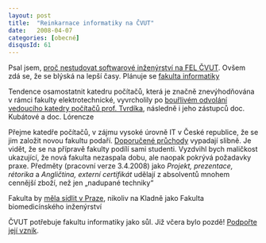 ```yaml
---
layout: post
title:  "Reinkarnace informatiky na ČVUT"
date:   2008-04-07
categories: [obecné]
disqusId: 61
---
```

Psal jsem, [proč nestudovat softwarové inženýrství na FEL ČVUT](/item/43). Ovšem zdá se, že se blýská na lepší časy. Plánuje se [fakulta 
informatiky](http://www.fi.cvut.cz/)
<!--more-->

Tendence osamostatnit katedru počítačů, která je značně znevýhodňována v rámci fakulty elektrotechnické, vyvrcholily po [bouřlivém odvolání 
vedoucího katedry počítačů prof. Tvrdíka](https://forum.feld.cvut.cz/viewtopic.php?id=2088), následně i jeho zástupců doc. Kubátové a doc. Lórencze

Přejme katedře počítačů, v zájmu vysoké úrovně IT v České republice, že se jim založit novou fakultu podaří. [Doporučené průchody](http://www.fi.cvut.cz/pruchody-fi.php) vypadají 
slibně. Je vidět, že se na přípravě fakulty podílí sami studenti. Vyzdvihl bych maličkost ukazující, že nová fakulta nezaspala dobu, ale 
naopak pokrývá požadavky praxe. Předměty (pracovní verze 3.4.2008) jako _Projekt, prezentace, rétorika_ a _Angličtina, externí certifikát_ 
udělají z absolventů mnohem cennější zboží, než jen „nadupané techniky“ 

Fakulta by [měla sídlit v Praze](https://www.fi.cvut.cz/forum/index.php?topic=10.msg34#msg34), nikoliv na Kladně jako Fakulta biomedicínského inženýrství

ČVUT potřebuje fakultu informatiky jako sůl. Již včera bylo pozdě! [Podpořte její vznik](http://www.fi.cvut.cz/podporte-vznik-fi.php).